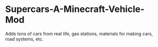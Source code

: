 Supercars-A-Minecraft-Vehicle-Mod
=================================

Adds tons of cars from real life, gas stations, materials for making cars, road systems, etc.
